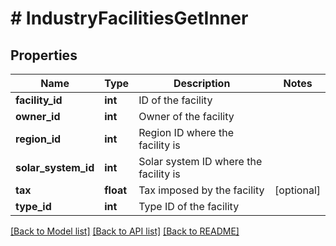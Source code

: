 # # IndustryFacilitiesGetInner

## Properties

Name | Type | Description | Notes
------------ | ------------- | ------------- | -------------
**facility_id** | **int** | ID of the facility |
**owner_id** | **int** | Owner of the facility |
**region_id** | **int** | Region ID where the facility is |
**solar_system_id** | **int** | Solar system ID where the facility is |
**tax** | **float** | Tax imposed by the facility | [optional]
**type_id** | **int** | Type ID of the facility |

[[Back to Model list]](../../README.md#models) [[Back to API list]](../../README.md#endpoints) [[Back to README]](../../README.md)

